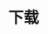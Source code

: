 ---
title: 下载
layout: collection
permalink: /downloads/
collection: downloads
entries_layout: grid
classes: wide
---